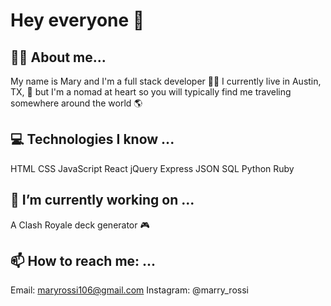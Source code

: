 # Hey everyone 🖖 

## 💁‍♀️ About me...
My name is Mary and I'm a full stack developer 👩‍💻 I currently live in Austin, TX, 📍 but I'm a nomad at heart so you will typically find me traveling somewhere around the world 🌎 

## 💻 Technologies I know ...
HTML
CSS
JavaScript
React
jQuery
Express
JSON
SQL
Python
Ruby

## 🔭 I’m currently working on ...
A Clash Royale deck generator 🎮

## 📫 How to reach me: ...
Email: maryrossi106@gmail.com
Instagram: @marry_rossi

<!--
**maryrossi/maryrossi** is a ✨ _special_ ✨ repository because its `README.md` (this file) appears on your GitHub profile.

- ⚡ Fun fact: ...
-->
